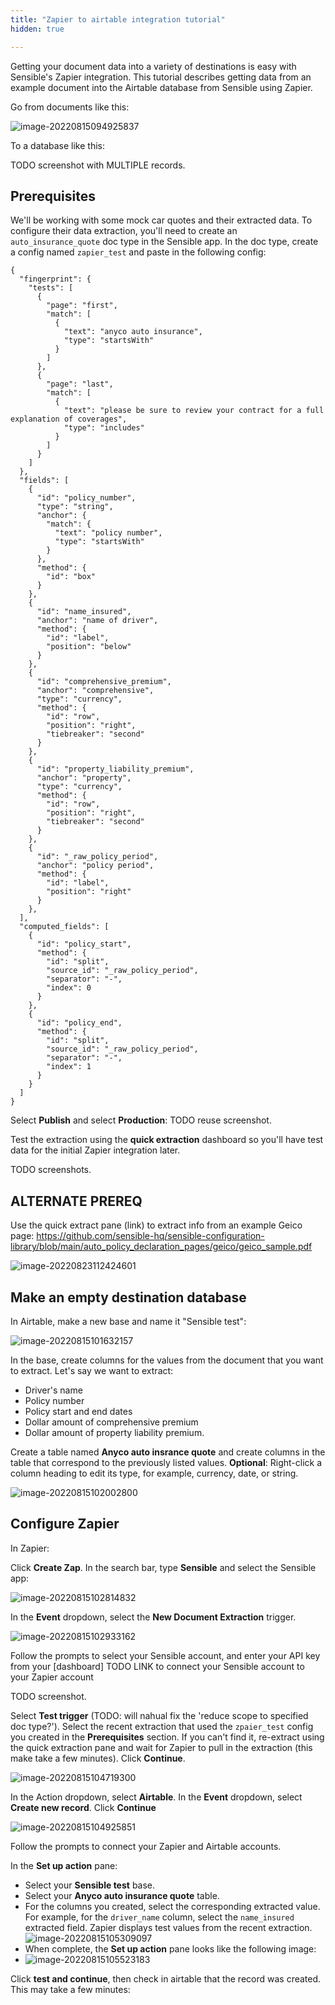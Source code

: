```yaml
---
title: "Zapier to airtable integration tutorial"
hidden: true

---
```


Getting your document data into a variety of destinations is easy  with Sensible's Zapier integration. This tutorial describes getting data from an example document into the Airtable database from Sensible using Zapier. 

Go from documents like this:

![image-20220815094925837](C:\Users\franc\AppData\Roaming\Typora\typora-user-images\image-20220815094925837.png)

To a database like this:

TODO screenshot with MULTIPLE records.



Prerequisites
---

We'll be working with some mock car quotes and their extracted data. To configure their data extraction, you'll need to create an `auto_insurance_quote` doc type in the Sensible app. In the doc type, create a config named `zapier_test` and paste in the following config:

```
{
  "fingerprint": {
    "tests": [
      {
        "page": "first",
        "match": [
          {
            "text": "anyco auto insurance",
            "type": "startsWith"
          }
        ]
      },
      {
        "page": "last",
        "match": [
          {
            "text": "please be sure to review your contract for a full explanation of coverages",
            "type": "includes"
          }
        ]
      }
    ]
  },
  "fields": [
    {
      "id": "policy_number",
      "type": "string",
      "anchor": {
        "match": {
          "text": "policy number",
          "type": "startsWith"
        }
      },
      "method": {
        "id": "box"
      }
    },
    {
      "id": "name_insured",
      "anchor": "name of driver",
      "method": {
        "id": "label",
        "position": "below"
      }
    },
    {
      "id": "comprehensive_premium",
      "anchor": "comprehensive",
      "type": "currency",
      "method": {
        "id": "row",
        "position": "right",
        "tiebreaker": "second"
      }
    },
    {
      "id": "property_liability_premium",
      "anchor": "property",
      "type": "currency",
      "method": {
        "id": "row",
        "position": "right",
        "tiebreaker": "second"
      }
    },
    {
      "id": "_raw_policy_period",
      "anchor": "policy period",
      "method": {
        "id": "label",
        "position": "right"
      }
    },
  ],
  "computed_fields": [
    {
      "id": "policy_start",
      "method": {
        "id": "split",
        "source_id": "_raw_policy_period",
        "separator": "-",
        "index": 0
      }
    },
    {
      "id": "policy_end",
      "method": {
        "id": "split",
        "source_id": "_raw_policy_period",
        "separator": "-",
        "index": 1
      }
    }
  ]
}
```

Select **Publish** and select **Production**: TODO reuse screenshot.

Test the extraction using the **quick extraction** dashboard so you'll have test data for the initial Zapier integration later.

TODO screenshots.

ALTERNATE PREREQ
----

Use the quick extract pane (link) to extract info from an example Geico page: https://github.com/sensible-hq/sensible-configuration-library/blob/main/auto_policy_declaration_pages/geico/geico_sample.pdf 

![image-20220823112424601](C:\Users\franc\AppData\Roaming\Typora\typora-user-images\image-20220823112424601.png)





Make an empty destination database
----

In Airtable, make a new base and name it "Sensible test":

![image-20220815101632157](C:\Users\franc\AppData\Roaming\Typora\typora-user-images\image-20220815101632157.png)



In the base, create columns for the values from the document that you want to extract. Let's say we want to extract:

- Driver's name
- Policy number
- Policy start and end dates
- Dollar amount of comprehensive premium
- Dollar amount of property liability premium.

Create a table named **Anyco auto insrance quote** and create columns in the table that correspond to the previously listed values. **Optional**: Right-click a column heading to edit its type, for example, currency, date, or string. 

![image-20220815102002800](C:\Users\franc\AppData\Roaming\Typora\typora-user-images\image-20220815102002800.png)



Configure Zapier 
----

In Zapier:

Click **Create Zap**. In the search bar, type **Sensible** and select the Sensible app:

![image-20220815102814832](C:\Users\franc\AppData\Roaming\Typora\typora-user-images\image-20220815102814832.png)

In the **Event** dropdown, select the **New Document Extraction** trigger.

![image-20220815102933162](C:\Users\franc\AppData\Roaming\Typora\typora-user-images\image-20220815102933162.png)



Follow the prompts to select your Sensible account, and enter your API key from your [dashboard] TODO LINK to connect your Sensible account to your Zapier account

TODO screenshot.



Select **Test trigger** (TODO: will nahual fix the 'reduce scope to specified doc type?'). Select the recent extraction that used the `zpaier_test` config you created in the **Prerequisites** section. If you can't find it, re-extract using the quick extraction pane and wait for Zapier to pull in the extraction (this make take a few minutes). Click  **Continue**.

![image-20220815104719300](C:\Users\franc\AppData\Roaming\Typora\typora-user-images\image-20220815104719300.png)



In the Action dropdown, select **Airtable**. In the **Event** dropdown, select **Create new record**. Click **Continue**

![image-20220815104925851](C:\Users\franc\AppData\Roaming\Typora\typora-user-images\image-20220815104925851.png)

Follow the prompts to connect your Zapier and Airtable accounts.

In the **Set up action** pane:

- Select your **Sensible test** base.
- Select your **Anyco auto insurance quote** table.
- For the columns you created, select the corresponding extracted value. For example, for the `driver_name` column, select the `name_insured` extracted field. Zapier displays test values from the recent extraction.  ![image-20220815105309097](C:\Users\franc\AppData\Roaming\Typora\typora-user-images\image-20220815105309097.png)
- When complete, the **Set up action** pane looks like the following image:
- ![image-20220815105523183](C:\Users\franc\AppData\Roaming\Typora\typora-user-images\image-20220815105523183.png)

Click **test and continue**, then check in airtable that the record was created. This may take a few minutes:












